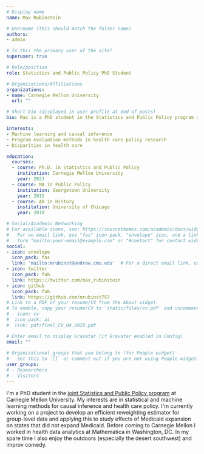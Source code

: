 ```yaml
---
# Display name
name: Max Rubinstein

# Username (this should match the folder name)
authors:
- admin

# Is this the primary user of the site?
superuser: true

# Role/position
role: Statistics and Public Policy PhD Student

# Organizations/Affiliations
organizations:
- name: Carnegie Mellon University 
  url: ""

# Short bio (displayed in user profile at end of posts)
bio: Max is a PhD student in the Statistics and Public Policy program at Carnegie Mellon University. 

interests:
- Machine learning and causal inference 
- Program evaluation methods in health care policy research
- Disparities in health care 

education:
  courses:
  - course: Ph.D. in Statistics and Public Policy
    institution: Carnegie Mellon University
    year: 2023 
  - course: MA in Public Policy
    institution: Georgetown University
    year: 2015
  - course: AB in History
    institution: University of Chicago
    year: 2010

# Social/Academic Networking
# For available icons, see: https://sourcethemes.com/academic/docs/widgets/#icons
#   For an email link, use "fas" icon pack, "envelope" icon, and a link in the
#   form "mailto:your-email@example.com" or "#contact" for contact widget.
social:
- icon: envelope
  icon_pack: fas
  link: 'mailto:mrubinst@andrew.cmu.edu'  # For a direct email link, use "mailto:test@example.org".
- icon: twitter
  icon_pack: fab
  link: https://twitter.com/max_rubinstein
- icon: github
  icon_pack: fab
  link: https://github.com/mrubinst757
# Link to a PDF of your resume/CV from the About widget.
# To enable, copy your resume/CV to `static/files/cv.pdf` and uncomment the lines below.  
# - icon: cv
#  icon_pack: ai
#  link: pdf/final_CV_04_2020.pdf

# Enter email to display Gravatar (if Gravatar enabled in Config)
email: ""
  
# Organizational groups that you belong to (for People widget)
#   Set this to `[]` or comment out if you are not using People widget.  
user_groups: 
# - Researchers
# - Visitors
---
```


I'm a PhD student in the [joint Statistics and Public Policy program](http://www.stat.cmu.edu/phd/statheinz) at Carnegie Mellon University. My interests are in statistical and machine learning methods for causal inference and health care policy. I'm currently working on a project to develop an efficient reweighting estimator for group-level data and applying this to study effects of Medicaid expansion on states that did not expand Medicaid. Before coming to Carnegie Mellon I worked in health data analytics at Mathematica in Washington, DC. In my spare time I also enjoy the outdoors (especially the desert southwest) and improv comedy.
